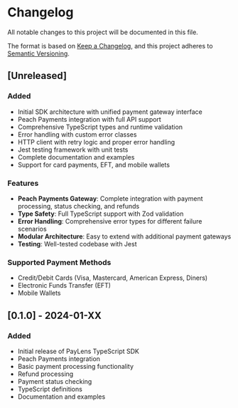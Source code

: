 # Changelog

All notable changes to this project will be documented in this file.

The format is based on [Keep a Changelog](https://keepachangelog.com/en/1.0.0/),
and this project adheres to [Semantic Versioning](https://semver.org/spec/v2.0.0.html).

## [Unreleased]

### Added
- Initial SDK architecture with unified payment gateway interface
- Peach Payments integration with full API support
- Comprehensive TypeScript types and runtime validation
- Error handling with custom error classes
- HTTP client with retry logic and proper error handling
- Jest testing framework with unit tests
- Complete documentation and examples
- Support for card payments, EFT, and mobile wallets

### Features
- **Peach Payments Gateway**: Complete integration with payment processing, status checking, and refunds
- **Type Safety**: Full TypeScript support with Zod validation
- **Error Handling**: Comprehensive error types for different failure scenarios
- **Modular Architecture**: Easy to extend with additional payment gateways
- **Testing**: Well-tested codebase with Jest

### Supported Payment Methods
- Credit/Debit Cards (Visa, Mastercard, American Express, Diners)
- Electronic Funds Transfer (EFT)
- Mobile Wallets

## [0.1.0] - 2024-01-XX

### Added
- Initial release of PayLens TypeScript SDK
- Peach Payments integration
- Basic payment processing functionality
- Refund processing
- Payment status checking
- TypeScript definitions
- Documentation and examples
